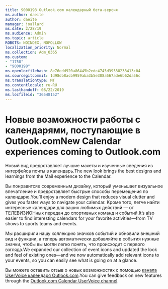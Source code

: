 ```yaml
---
title: 9000198 Outlook.com календарный бета-версия
ms.author: daeite
author: daeite
manager: joallard
ms.date: 2/28/19
ms.audience: Admin
ms.topic: article
ROBOTS: NOINDEX, NOFOLLOW
localization_priority: Normal
ms.collection: Adm_O365
ms.custom:
- "1758"
- "9000198"
ms.openlocfilehash: 8e76edd920a86445b2edc4745d39538233413c04
ms.sourcegitcommit: 1d98db8acb9959aba3b5e308a567ade6b62da56c
ms.translationtype: MT
ms.contentlocale: ru-RU
ms.lasthandoff: 08/22/2019
ms.locfileid: "36548152"
---
```

# <a name="new-calendar-experiences-coming-to-outlookcom"></a><span data-ttu-id="d106f-102">Новые возможности работы с календарями, поступающие в Outlook.com</span><span class="sxs-lookup"><span data-stu-id="d106f-102">New Calendar experiences coming to Outlook.com</span></span>

<span data-ttu-id="d106f-103">Новый вид предоставляет лучшие макеты и изученные сведения из интерфейса почты в календарь.</span><span class="sxs-lookup"><span data-stu-id="d106f-103">The new look brings the best designs and learnings from the Mail experience to the Calendar.</span></span>

<span data-ttu-id="d106f-104">Вы понравитсяе современным дизайну, который уменьшает визуальное впечатление и предоставляет быстрые способы перемещения по календарю.</span><span class="sxs-lookup"><span data-stu-id="d106f-104">You’ll enjoy a modern design that reduces visual clutter and gives you faster ways to navigate your calendar.</span></span> <span data-ttu-id="d106f-105">Кроме того, легче найти интересные календари для ваших любимых действий — от ТЕЛЕВИЗИОНных передач до спортивных команд и событий.</span><span class="sxs-lookup"><span data-stu-id="d106f-105">It’s also easier to find interesting calendars for your favorite activities—from TV shows to sports teams and events.</span></span>

<span data-ttu-id="d106f-106">Мы расширили нашу коллекцию значков событий и обновили внешний вид и функции, а теперь автоматически добавляйте в события нужные значки, чтобы вы могли легко понять, что происходит с первого взгляда.</span><span class="sxs-lookup"><span data-stu-id="d106f-106">We expanded our collection of event icons and updated the look and feel of existing ones—and we now automatically add relevant icons to your events, so you can easily see what is going on at a glance.</span></span>

<span data-ttu-id="d106f-107">Вы можете оставить отзыв о новых возможностях с помощью [канала UserVoice календаря Outlook.com](https://outlook.uservoice.com/forums/601444-new-experiences-in-outlook-com?category_id=209197).</span><span class="sxs-lookup"><span data-stu-id="d106f-107">You can give feedback on new features through the [Outlook.com Calendar UserVoice channel](https://outlook.uservoice.com/forums/601444-new-experiences-in-outlook-com?category_id=209197).</span></span>